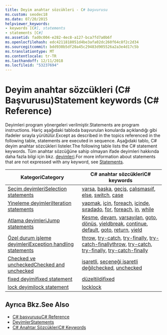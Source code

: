 ```yaml
---
title: Deyim anahtar sözcükleri - C# başvurusu
ms.custom: seodec18
ms.date: 07/20/2015
helpviewer_keywords:
- keywords [C#], statements
- statements [C#]
ms.assetid: fad0c004-e282-4ec8-a127-bca7fd7a0b6f
ms.openlocfilehash: edc4211818051d4be3afa02dc260f64c8f2c2d34
ms.sourcegitcommit: bdd930b5df20a45c29483d905526a2a3e4d17c5b
ms.translationtype: MT
ms.contentlocale: tr-TR
ms.lasthandoff: 12/11/2018
ms.locfileid: "53237694"
---
```

# <a name="statement-keywords-c-reference"></a><span data-ttu-id="14722-102">Deyim anahtar sözcükleri (C# Başvurusu)</span><span class="sxs-lookup"><span data-stu-id="14722-102">Statement keywords (C# Reference)</span></span>

<span data-ttu-id="14722-103">Deyimleri program yönergeleri verilmiştir.</span><span class="sxs-lookup"><span data-stu-id="14722-103">Statements are program instructions.</span></span> <span data-ttu-id="14722-104">Hariç aşağıdaki tabloda başvurulan konularda açıklandığı gibi ifadeler sırayla yürütülür.</span><span class="sxs-lookup"><span data-stu-id="14722-104">Except as described in the topics referenced in the following table, statements are executed in sequence.</span></span> <span data-ttu-id="14722-105">Aşağıdaki tablo, C# deyim anahtar sözcükleri listeler.</span><span class="sxs-lookup"><span data-stu-id="14722-105">The following table lists the C# statement keywords.</span></span> <span data-ttu-id="14722-106">Tüm anahtar sözcüğüne sahip olmayan ifade deyimleri hakkında daha fazla bilgi için bkz. [deyimleri](../../programming-guide/statements-expressions-operators/statements.md).</span><span class="sxs-lookup"><span data-stu-id="14722-106">For more information about statements that are not expressed with any keyword, see [Statements](../../programming-guide/statements-expressions-operators/statements.md).</span></span>

|<span data-ttu-id="14722-107">Kategori</span><span class="sxs-lookup"><span data-stu-id="14722-107">Category</span></span>|<span data-ttu-id="14722-108">C# anahtar sözcükleri</span><span class="sxs-lookup"><span data-stu-id="14722-108">C# keywords</span></span>|
|--------------|------------------|
|[<span data-ttu-id="14722-109">Seçim deyimleri</span><span class="sxs-lookup"><span data-stu-id="14722-109">Selection statements</span></span>](selection-statements.md)|<span data-ttu-id="14722-110">[varsa](if-else.md), [başka](if-else.md), [geçiş](switch.md), [çalışması](switch.md)</span><span class="sxs-lookup"><span data-stu-id="14722-110">[if](if-else.md), [else](if-else.md), [switch](switch.md), [case](switch.md)</span></span>|
|[<span data-ttu-id="14722-111">Yineleme deyimleri</span><span class="sxs-lookup"><span data-stu-id="14722-111">Iteration statements</span></span>](iteration-statements.md)|<span data-ttu-id="14722-112">[yapmak](do.md), [için](for.md), [foreach](foreach-in.md), [içinde](foreach-in.md), [sırada](while.md)</span><span class="sxs-lookup"><span data-stu-id="14722-112">[do](do.md), [for](for.md), [foreach](foreach-in.md), [in](foreach-in.md), [while](while.md)</span></span>|
|[<span data-ttu-id="14722-113">Atlama deyimleri</span><span class="sxs-lookup"><span data-stu-id="14722-113">Jump statements</span></span>](jump-statements.md)|<span data-ttu-id="14722-114">[Kesme](break.md), [devam](continue.md), [varsayılan](switch.md), [goto](goto.md), [dönüş](return.md), [yield](yield.md)</span><span class="sxs-lookup"><span data-stu-id="14722-114">[break](break.md), [continue](continue.md), [default](switch.md), [goto](goto.md), [return](return.md), [yield](yield.md)</span></span>|
|[<span data-ttu-id="14722-115">Özel durum işleme deyimleri</span><span class="sxs-lookup"><span data-stu-id="14722-115">Exception handling statements</span></span>](exception-handling-statements.md)|<span data-ttu-id="14722-116">[throw](throw.md), [try-catch](try-catch.md), [try-finally](try-finally.md), [try-catch-finally](try-catch-finally.md)</span><span class="sxs-lookup"><span data-stu-id="14722-116">[throw](throw.md), [try-catch](try-catch.md), [try-finally](try-finally.md), [try-catch-finally](try-catch-finally.md)</span></span>|
|[<span data-ttu-id="14722-117">Checked ve unchecked</span><span class="sxs-lookup"><span data-stu-id="14722-117">Checked and unchecked</span></span>](checked-and-unchecked.md)|<span data-ttu-id="14722-118">[işaretli](checked.md), [seçeneği işaretli değil](unchecked.md)</span><span class="sxs-lookup"><span data-stu-id="14722-118">[checked](checked.md), [unchecked](unchecked.md)</span></span>|
[<span data-ttu-id="14722-119">fixed deyimi</span><span class="sxs-lookup"><span data-stu-id="14722-119">fixed statement</span></span>](fixed-statement.md)|[<span data-ttu-id="14722-120">düzeltildi</span><span class="sxs-lookup"><span data-stu-id="14722-120">fixed</span></span>](fixed-statement.md)|
|[<span data-ttu-id="14722-121">lock deyimi</span><span class="sxs-lookup"><span data-stu-id="14722-121">lock statement</span></span>](lock-statement.md)|[<span data-ttu-id="14722-122">lock</span><span class="sxs-lookup"><span data-stu-id="14722-122">lock</span></span>](lock-statement.md)|

## <a name="see-also"></a><span data-ttu-id="14722-123">Ayrıca Bkz.</span><span class="sxs-lookup"><span data-stu-id="14722-123">See Also</span></span>

- [<span data-ttu-id="14722-124">C# başvurusu</span><span class="sxs-lookup"><span data-stu-id="14722-124">C# Reference</span></span>](../index.md)
- [<span data-ttu-id="14722-125">Deyimler</span><span class="sxs-lookup"><span data-stu-id="14722-125">Statements</span></span>](../../programming-guide/statements-expressions-operators/statements.md)
- [<span data-ttu-id="14722-126">C# Anahtar Sözcükleri</span><span class="sxs-lookup"><span data-stu-id="14722-126">C# Keywords</span></span>](index.md)